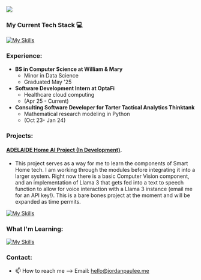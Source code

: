 <img src="https://capsule-render.vercel.app/api?type=soft&color=gradient&customColorList=30&height=300&section=header&text=jordan%20lee.&fontColor=ffffff&fontSize=90" />

### My Current Tech Stack 💻
[![My Skills](https://skillicons.dev/icons?i=py,cs,dotnet,azure,aws,rider,vscode,visualstudio,bash,sqlite,anaconda,git,apple,windows,linux,kali&perline=16)](https://skillicons.dev)
### Experience: 
- **BS in Computer Science at William & Mary** 
  - Minor in Data Science
  - Graduated May '25
- **Software Development Intern at OptaFi**
  - Healthcare cloud computing
  - (Apr 25 - Current) 
- **Consulting Software Developer for Tarter Tactical Analytics Thinktank**
  - Mathematical research modeling in Python
  - (Oct 23- Jan 24) 
### Projects:

#### [ADELAIDE Home AI Project (In Development)](https://github.com/jordanpaulee/ADELAIDE). 
- This project serves as a way for me to learn the components of Smart Home tech. I am working through the modules before integrating it into a larger system. Right now there is a basic Computer Vision component, and an implementation of Llama 3 that gets fed into a text to speech function to allow for voice interaction with a Llama 3 instance (email me for an API key!). This is a bare bones project at the moment and will be expanded as time permits.

[![My Skills](https://skillicons.dev/icons?i=py,anaconda,opencv)](https://skillicons.dev)

### What I'm Learning:
[![My Skills](https://skillicons.dev/icons?i=aws,azure)](https://skillicons.dev)

### Contact:
- 📫 How to reach me --> Email: hello@jordanpaulee.me

<!---![Jordan's GitHub stats](https://github-readme-stats.vercel.app/api?username=jordanpaulee&show_icons=true&theme=graywhite)--->

<!---
jordanpualee/jordanpualee is a ✨ special ✨ repository because its `README.md` (this file) appears on your GitHub profile.
You can click the Preview link to take a look at your changes.
--->
